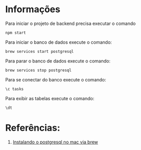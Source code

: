# Informações

Para iniciar o projeto de backend precisa executar o comando

```npm
npm start
```

Para iniciar o banco de dados execute o comando:

```shell
brew services start postgresql
```

Para parar o banco de dados execute o comando:

```shel
brew services stop postgresql
```

Para se conectar do banco execute o comando:

```shell
\c tasks
```

Para exibir as tabelas execute o comando:

```shell
\dt
```

# Referências:

1. [Instalando o postgresql no mac via brew](http://blog.locaweb.com.br/geral/instalando-o-postgresql-no-mac-os-x-via-brew/)
